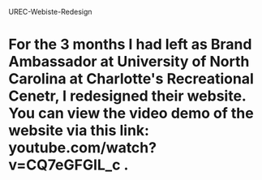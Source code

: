  UREC-Webiste-Redesign
# For the 3 months I had left as Brand Ambassador at University of North Carolina at Charlotte's Recreational Cenetr, I redesigned their website. You can view the video demo of the website via this link: youtube.com/watch?v=CQ7eGFGIL_c .
